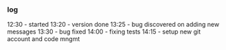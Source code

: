 ### log

12:30 - started
13:20 - version done
13:25 - bug discovered on adding new messages
13:30 - bug fixed
14:00 - fixing tests
14:15 - setup new git account and code mngmt